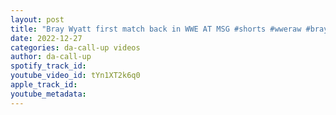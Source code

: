```yaml
---
layout: post
title: "Bray Wyatt first match back in WWE AT MSG #shorts #wweraw #braywyatt"
date: 2022-12-27
categories: da-call-up videos
author: da-call-up
spotify_track_id: 
youtube_video_id: tYn1XT2k6q0
apple_track_id: 
youtube_metadata: 
---
```

